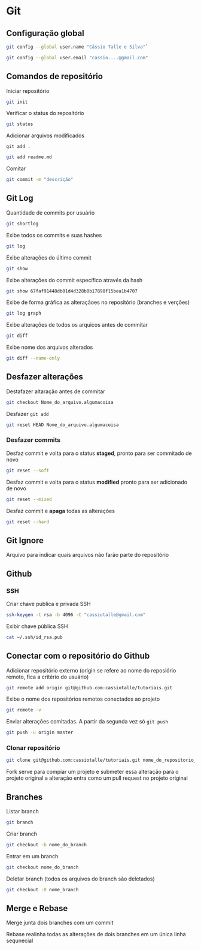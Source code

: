 # Git

## Configuração global

```bash
git config --global user.name "Cássio Talle e Silva"`
```

```bash
git config --global user.email "cassio....@gmail.com"
```

## Comandos de repositório

Iniciar repositório

```bash
git init
```

Verificar o status do reposítório

```bash
git status
```

Adicionar arquivos modificados

```
git add .
```

```bash
git add readme.md
```

Comitar

```bash
git commit -m "descrição"
```

## Git Log

Quantidade de commits por usuário

```bash
git shortlog
```

Exibe todos os commits e suas hashes

```bash
git log
```

Exibe alterações do último commit

```bash
git show
```

Exibe alterações do commit específico através da hash

```bash
git show 67faf91448db01d4d328b0b17898f15bea1b4707
```

Exibe de forma gráfica as alteraçãoes no repositório (branches e verções)

```bash
git log graph
```

Exibe alterações de todos os arquicos antes de commitar

```bash
git diff
```

Exibe nome dos arquivos alterados

```bash
git diff --name-only
```

## Desfazer alterações

Destafazer altaração antes de commitar

```bash
git checkout Nome_do_arquivo.algumacoisa
```

Desfazer `git add`

```bash
git reset HEAD Nome_do_arquivo.algumacoisa
```

### Desfazer commits

Desfaz commit e volta para o status **staged**, pronto para ser commitado de novo

```bash
git reset --soft
```

Desfaz commit e volta para o status **modified** pronto para ser adicionado de novo

```bash
git reset --mixed
```

Desfaz commit e **apaga** todas as alterações

```bash
git reset --hard
```

##

## Git Ignore

Arquivo para indicar quais arquivos não farão parte do repositório

## Github

### SSH

Criar chave publica e privada SSH

```bash
ssh-keygen -t rsa -b 4096 -C "cassiotalle@gmail.com"
```

Exibir chave pública SSH

```bash
cat ~/.ssh/id_rsa.pub
```

## Conectar com o repositório do Github

Adicionar repositório externo (origin se refere ao nome do reposiório remoto, fica a critério do usuário)

```bash
git remote add origin git@github.com:cassiotalle/tutoriais.git
```

Exibe o nome dos repositórios remotos conectados ao projeto

```bash
git remote -v
```

Enviar alterações comitadas. A partir da segunda vez só `git push`

```bash
git push -u origin master
```

### Clonar repositório

```bash
git clone git@github.com:cassiotalle/tutoriais.git nome_do_repositorio_na maquina
```

Fork serve para compiar um projeto e submeter essa alteração para o projeto original a alteração entra como um pull request no projeto original

## Branches

Listar branch

```bash
git branch
```

Criar branch

```bash
git checkout -b nome_do_branch
```

Entrar em um branch

```bash
git checkout nome_do_branch
```

Deletar branch (todos os arquivos do branch são deletados)

```bash
git checkout -D nome_branch
```

## Merge e Rebase

Merge junta dois branches com um commit





Rebase realinha todas as alterações de dois branches em um única linha sequnecial